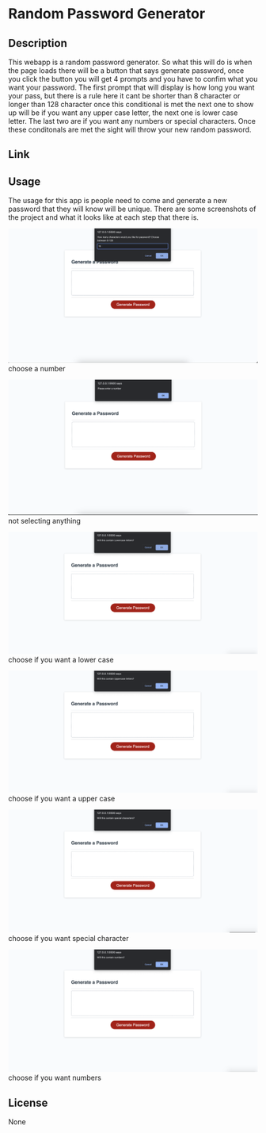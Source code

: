 # Random Password Generator

## Description
This webapp is a random password generator. So what this will do is when the page loads there will be a button that says generate password, once you click the button you will get 4 prompts and you have to confim what you want your password. The first prompt that will display is how long you want your pass, but there is a rule here it cant be shorter than 8 character or longer than 128 character once this conditional is met the next one to show up will be if you want any upper case letter, the next one is lower case letter. The last two are if you want any numbers or special characters. Once these conditonals are met the sight will throw your new random password.

## Link

## Usage 
The usage for this app is people need to come and generate a new password that they will know will be unique. There are some screenshots of the project and what it looks like at each step that there is.

![chose a number](assets/images/chose-a-number.png) choose a number

![after not selceting](assets/images/after%20not%20slescting.jpg) not selecting anything

![choose a if you want a lower case](assets/images/lowercase.png) choose if you want a lower case 

![choose a if you want a upper case](assets/images/uppercase.png) choose if you want a upper case

![choose if you want special characters](assets/images/special%20character.png) choose if you want special character 

![choose if you want numbers](assets/images/contain%20number.png) choose if you want numbers

## License 
None   

